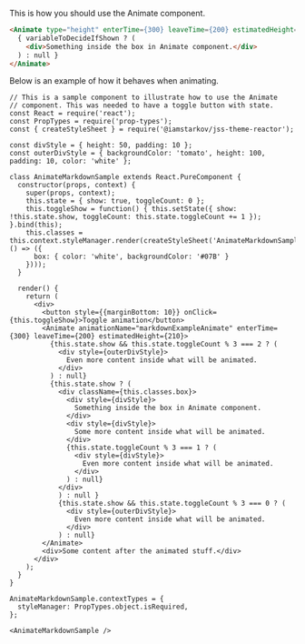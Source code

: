 This is how you should use the Animate component.

```html
<Animate type="height" enterTime={300} leaveTime={200} estimatedHeight={200}>
  { variableToDecideIfShown ? (
    <div>Something inside the box in Animate component.</div>
  ) : null }
</Animate>
```

Below is an example of how it behaves when animating.

    // This is a sample component to illustrate how to use the Animate
    // component. This was needed to have a toggle button with state.
    const React = require('react');
    const PropTypes = require('prop-types');
    const { createStyleSheet } = require('@iamstarkov/jss-theme-reactor');

    const divStyle = { height: 50, padding: 10 };
    const outerDivStyle = { backgroundColor: 'tomato', height: 100, padding: 10, color: 'white' };

    class AnimateMarkdownSample extends React.PureComponent {
      constructor(props, context) {
        super(props, context);
        this.state = { show: true, toggleCount: 0 };
        this.toggleShow = function() { this.setState({ show: !this.state.show, toggleCount: this.state.toggleCount += 1 }); }.bind(this);
        this.classes = this.context.styleManager.render(createStyleSheet('AnimateMarkdownSample', () => ({
          box: { color: 'white', backgroundColor: '#07B' }
        })));
      }

      render() {
        return (
          <div>
            <button style={{marginBottom: 10}} onClick={this.toggleShow}>Toggle animation</button>
            <Animate animationName="markdownExampleAnimate" enterTime={300} leaveTime={200} estimatedHeight={210}>
              {this.state.show && this.state.toggleCount % 3 === 2 ? (
                <div style={outerDivStyle}>
                  Even more content inside what will be animated.
                </div>
              ) : null}
              {this.state.show ? (
                <div className={this.classes.box}>
                  <div style={divStyle}>
                    Something inside the box in Animate component.
                  </div>
                  <div style={divStyle}>
                    Some more content inside what will be animated.
                  </div>
                  {this.state.toggleCount % 3 === 1 ? (
                    <div style={divStyle}>
                      Even more content inside what will be animated.
                    </div>
                  ) : null}
                </div>
                ) : null }
                {this.state.show && this.state.toggleCount % 3 === 0 ? (
                  <div style={outerDivStyle}>
                    Even more content inside what will be animated.
                  </div>
                ) : null}
            </Animate>
            <div>Some content after the animated stuff.</div>
          </div>
        );
      }
    }

    AnimateMarkdownSample.contextTypes = {
      styleManager: PropTypes.object.isRequired,
    };

    <AnimateMarkdownSample />
